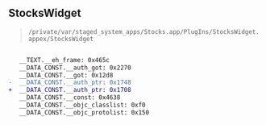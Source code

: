 ## StocksWidget

> `/private/var/staged_system_apps/Stocks.app/PlugIns/StocksWidget.appex/StocksWidget`

```diff

   __TEXT.__eh_frame: 0x465c
   __DATA_CONST.__auth_got: 0x2270
   __DATA_CONST.__got: 0x12d8
-  __DATA_CONST.__auth_ptr: 0x1748
+  __DATA_CONST.__auth_ptr: 0x1708
   __DATA_CONST.__const: 0x4638
   __DATA_CONST.__objc_classlist: 0xf0
   __DATA_CONST.__objc_protolist: 0x150

```
